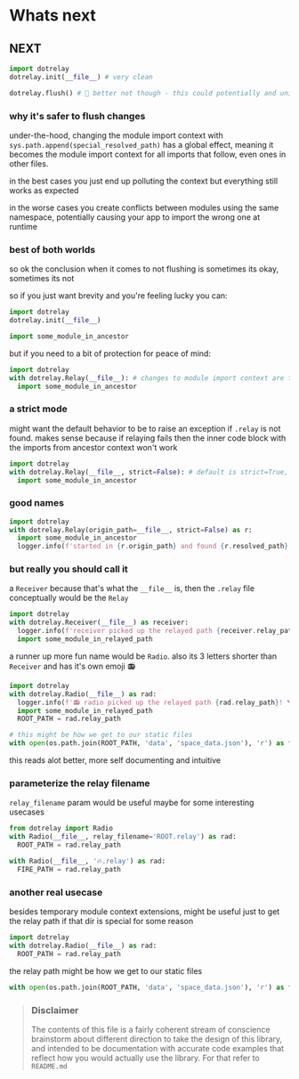 # Whats next


## NEXT
```py
import dotrelay
dotrelay.init(__file__) # very clean

dotrelay.flush() # 👃 better not though - this could potentially and unintentionally remove a module import path that was already there and should stay there!
```

### why it's safer to flush changes
under-the-hood, changing the module import context with `sys.path.append(special_resolved_path)` has a global effect, meaning it becomes the module import context for all imports that follow, even ones in other files.

in the best cases you just end up polluting the context but everything still works as expected

in the worse cases you create conflicts between modules using the same namespace, potentially causing your app to import the wrong one at runtime


### best of both worlds
so ok the conclusion when it comes to not flushing is sometimes its okay, sometimes its not 

so if you just want brevity and you're feeling lucky you can:
```py
import dotrelay
dotrelay.init(__file__)

import some_module_in_ancestor
```

but if you need to a bit of protection for peace of mind:
```py
import dotrelay
with dotrelay.Relay(__file__): # changes to module import context are temporary
  import some_module_in_ancestor

```

### a strict mode
might want the default behavior to be to raise an exception if `.relay` is not found. makes sense because if relaying fails then the inner code block with the imports from ancestor context won't work

```py
import dotrelay
with dotrelay.Relay(__file__, strict=False): # default is strict=True, so this is if for some reason it doesn't matter if relaying fails, maybe just a warning here
  import some_module_in_ancestor
```

### good names

```py
import dotrelay
with dotrelay.Relay(origin_path=__file__, strict=False) as r:
  import some_module_in_ancestor
  logger.info(f'started in {r.origin_path} and found {r.resolved_path}')  
```

### but really you should call it

a `Receiver` because that's what the `__file__` is, then the `.relay` file conceptually would be the `Relay`

```py
import dotrelay
with dotrelay.Receiver(__file__) as receiver:
  logger.info(f'receiver picked up the relayed path {receiver.relay_path}! 🛰')  
  import some_module_in_relayed_path
```

a runner up more fun name would be `Radio`. also its 3 letters shorter than `Receiver` and has it's own emoji 📻

```py
import dotrelay
with dotrelay.Radio(__file__) as rad:
  logger.info(f'📻 radio picked up the relayed path {rad.relay_path}! 🛰')  
  import some_module_in_relayed_path
  ROOT_PATH = rad.relay_path

# this might be how we get to our static files
with open(os.path.join(ROOT_PATH, 'data', 'space_data.json'), 'r') as fp: SPACE_DATA = json.load(fp)
```

this reads alot better, more self documenting and intuitive

### parameterize the relay filename

`relay_filename` param would be useful maybe for some interesting usecases

```py
from dotrelay import Radio
with Radio(__file__, relay_filename='ROOT.relay') as rad:
  ROOT_PATH = rad.relay_path

with Radio(__file__, '🔥.relay') as rad:
  FIRE_PATH = rad.relay_path  
```

### another real usecase 

besides temporary module context extensions, might be useful just to get the relay path if that dir is special for some reason

```py
import dotrelay
with dotrelay.Radio(__file__) as rad:
  ROOT_PATH = rad.relay_path

```

the relay path might be how we get to our static files

```py
with open(os.path.join(ROOT_PATH, 'data', 'space_data.json'), 'r') as fp: SPACE_DATA = json.load(fp)
```


> ### Disclaimer 
> The contents of this file is a fairly coherent stream of conscience brainstorm about different direction to take the design of this library, and intended to be documentation with accurate code examples that reflect how you would actually use the library. For that refer to `README.md`
